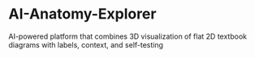 # AI-Anatomy-Explorer
AI-powered platform that combines 3D visualization of flat 2D textbook diagrams with labels, context, and self-testing

